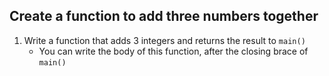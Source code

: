 ## Create a function to add three numbers together

1. Write a function that adds 3 integers and returns the result to `main()`
   - You can write the body of this function, after the closing brace of `main()`

